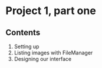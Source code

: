 # Project 1, part one

## Contents
1. Setting up 
2. Listing images with FileManager
3. Designing our interface
